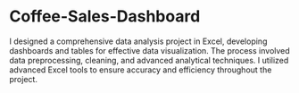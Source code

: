 # Coffee-Sales-Dashboard
I designed a comprehensive data analysis project in Excel, developing dashboards and tables for effective data visualization. The process involved data preprocessing, cleaning, and advanced analytical techniques. I utilized advanced Excel tools to ensure accuracy and efficiency throughout the project.
